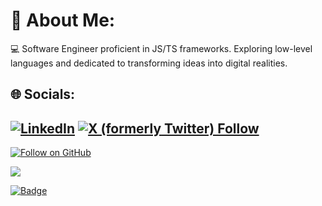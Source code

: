 # 💫 About Me:
💻 Software Engineer proficient in JS/TS frameworks. Exploring low-level languages and dedicated to transforming ideas into digital realities. 


## 🌐 Socials:
[![LinkedIn](https://img.shields.io/badge/LinkedIn-%230077B5.svg?logo=linkedin&logoColor=white)](https://www.linkedin.com/in/lukaurushadze/) [![X (formerly Twitter) Follow](https://img.shields.io/twitter/follow/code0a)](https://x.com/code0a)
--
[![Follow on GitHub](https://img.shields.io/github/followers/u2ru?color=236ad3&style=for-the-badge&logo=github&label=Follow)](https://github.com/u2ru)

![](https://visitcount.itsvg.in/api?id=u2ru&icon=5&color=3)

[![Badge](https://tryhackme-badges.s3.amazonaws.com/ur404ru.png)](https://tryhackme.com/p/ur404ru)
